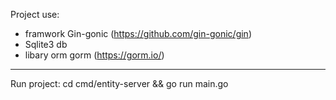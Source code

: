 Project use:
 + framwork Gin-gonic (https://github.com/gin-gonic/gin)
 + Sqlite3 db
 + libary orm gorm (https://gorm.io/)

 ****
Run project:
 cd cmd/entity-server && go run main.go